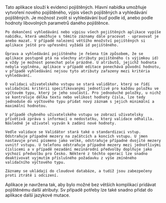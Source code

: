 Tato aplikace slouží k evidenci pojištěných. Hlavní nabídka umožňuje vytvoření nového pojištěného, výpis všech pojištěných a vyhledávání pojištěných. Je možnost zvolit si vyhledávání buď podle id, anebo podle hodnoty libovolných parametrů daného pojištěnce. 

    Po dokončení vyhledávání nebo výpisu všech pojištěných aplikace vypíše nabídku, která umožňuje s těmito záznamy dále pracovat - upravovat je anebo mazat. V případě nalezení většího množství pojištěných si aplikace ještě pro upřesnění vyžádá id pojištěného. 

    Úprava a vyhledávání pojištěného je řešena tím způsobem, že se aplikace postupně ptá na všechny atributy pojištěného (s výjimkou id) a vždy je možnost ponechat pole prázdné. U atributů, jejichž hodnota nebyla vyplněna, aplikace v případě editace ponechává původní hodnotu, v případě vyhledávání nejsou tyto atributy zařazeny mezi kritéria vyhledávání. 

    O validaci uživatelského vstupu se stará validâtor, který se řídí validačními kritérii specifikovanými jednotlivě pro každou položku ve výčtovém typu, který je jeho součástí. Pro jednoduché položky, u nichž se kontroluje délka textu nebo velikost hodnoty čísla, lze tedy jednoduše do výčtového typu přidat nový záznam s jejich minimální a maximální hodnotou. 

    V případě chybného uživatelského vstupu se zobrazí uživatelsky přívětivâ zpráva s informací o nedostatku, který validace odhalila. Následně je uživatel vyzván k zadání nové hodnoty. 

    Vedle validace se Validátor stará také o standardizaci vstup. Odstraňuje případné mezery na začátcích a koncích vstupu. U jmen nastavuje první písmeno jako velké, odstraňuje případné dvojité mezery uvnitř vstupu. U telefonu odstraňuje případné mezery mezi jednotlivými číslicemi a v případě nezadání mezinárodní předvolby doplňuje jako výchozí předvolbu pro Česko. Některé z těchto operací lze snadno deaktivovat vyjmutím příslušného požadavku z výše zmíněného validačního výčtového typu. 

    Záznamy se ukládají do cloudové databáze, a tudíž jsou zabezpečeny proti ztrátě i odcizení. 
    
Aplikace je navržena tak, aby bylo možné bez větších komplikací pridávat pojištěnému další atributy. 
Sv případě potřeby lze také snadno přidat do aplikace další jazykové mutace. 
